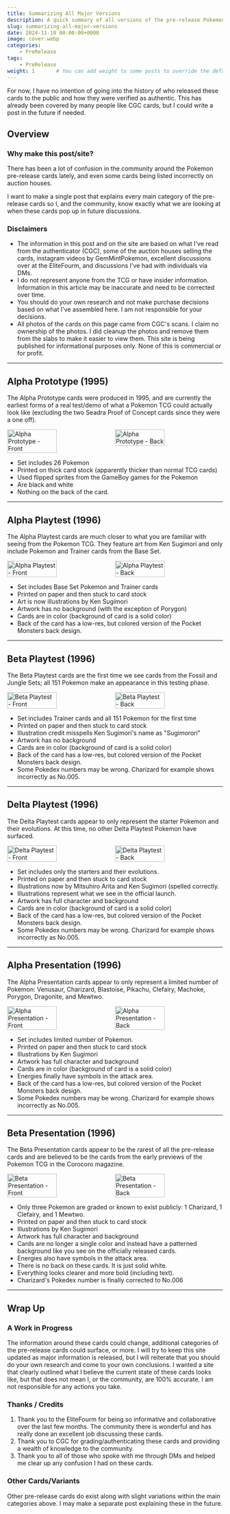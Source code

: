 ```yaml
---
title: Summarizing All Major Versions
description: A quick summary of all versions of the pre-release Pokemon TCG cards from the Prototypes up to the Presentation cards.
slug: summarizing-all-major-versions
date: 2024-11-10 00:00:00+0000
image: cover.webp
categories:
    - PreRelease
tags:
    - PreRelease
weight: 1       # You can add weight to some posts to override the default sorting (date descending)
---
```


For now, I have no intention of going into the history of who released these cards to the public and how they were verified as authentic. This has already been covered by many people like CGC cards, but I could write a post in the future if needed.

## Overview
### Why make this post/site?
There has been a lot of confusion in the community around the Pokemon pre-release cards lately, and even some cards being listed incorrectly on auction houses.

I want to make a single post that explains every main category of the pre-release cards so I, and the community, know exactly what we are looking at when these cards pop up in future discussions.

### Disclaimers
- The information in this post and on the site are based on what I've read from the authenticator (CGC), some of the auction houses selling the cards, instagram videos by GemMintPokemon, excellent discussions over at the EliteFourm, and discussions I've had with individuals via DMs.
- I do not represent anyone from the TCG or have insider information. Information in this article may be inaccurate and need to be corrected over time.
- You should do your own research and not make purchase decisions based on what I've assembled here. I am not responsible for your decisions.
- All photos of the cards on this page came from CGC's scans. I claim no ownership of the photos. I did cleanup the photos and remove them from the slabs to make it easier to view them. This site is being published for informational purposes only. None of this is commercial or for profit.

---

## Alpha Prototype (1995)
The Alpha Prototype cards were produced in 1995, and are currently the earliest forms of a real test/demo of what a Pokemon TCG could actually look like (excluding the two Seadra Proof of Concept cards since they were a one off).  

<div style="display: flex; gap: 10px;">
    <img src="images/AlphaPrototype.webp" alt="Alpha Prototype - Front" style="width: 48%;">
    <img src="images/AlphaPrototype_R.webp" alt="Alpha Prototype - Back" style="width: 48%;">
</div>

 - Set includes 26 Pokemon
 - Printed on thick card stock (apparently thicker than normal TCG cards)
 - Used flipped sprites from the GameBoy games for the Pokemon
 - Are black and white
 - Nothing on the back of the card.



---

## Alpha Playtest (1996)
The Alpha Playtest cards are much closer to what you are familiar with seeing from the Pokemon TCG. They feature art from Ken Sugimori and only include Pokemon and Trainer cards from the Base Set.

<div style="display: flex; gap: 10px;">
    <img src="images/AlphaPlaytest.webp" alt="Alpha Playtest - Front" style="width: 48%;">
    <img src="images/AlphaPlaytest_R.webp" alt="Alpha Playtest - Back" style="width: 48%;">
</div>

 - Set includes Base Set Pokemon and Trainer cards
 - Printed on paper and then stuck to card stock
 - Art is now illustrations by Ken Sugimori
 - Artwork has no background (with the exception of Porygon)
 - Cards are in color (background of card is a solid color)
 - Back of the card has a low-res, but colored version of the Pocket Monsters back design.

---

## Beta Playtest (1996)
The Beta Playtest cards are the first time we see cards from the Fossil and Jungle Sets; all 151 Pokemon make an appearance in this testing phase. 

<div style="display: flex; gap: 10px;">
    <img src="images/BetaPlaytest.webp" alt="Beta Playtest - Front" style="width: 48%;">
    <img src="images/BetaPlaytest_R.webp" alt="Beta Playtest - Back" style="width: 48%;">
</div>

 - Set includes Trainer cards and all 151 Pokemon for the first time
 - Printed on paper and then stuck to card stock
 - Illustration credit misspells Ken Sugimori's name as "Sugimorori"
 - Artwork has no background
 - Cards are in color (background of card is a solid color)
 - Back of the card has a low-res, but colored version of the Pocket Monsters back design.
 - Some Pokedex numbers may be wrong. Charizard for example shows incorrectly as No.005.

---

## Delta Playtest (1996)
The Delta Playtest cards appear to only represent the starter Pokemon and their evolutions. At this time, no other Delta Playtest Pokemon have surfaced. 

<div style="display: flex; gap: 10px;">
    <img src="images/DeltaPlaytest.webp" alt="Delta Playtest - Front" style="width: 48%;">
    <img src="images/DeltaPlaytest_R.webp" alt="Delta Playtest - Back" style="width: 48%;">
</div>

 - Set includes only the starters and their evolutions.
 - Printed on paper and then stuck to card stock
 - Illustrations now by Mitsuhiro Arita and Ken Sugimori (spelled correctly.
 - Illustrations represent what we see in the official launch.
 - Artwork has full character and background
 - Cards are in color (background of card is a solid color)
 - Back of the card has a low-res, but colored version of the Pocket Monsters back design.
 - Some Pokedex numbers may be wrong. Charizard for example shows incorrectly as No.005.

---

## Alpha Presentation (1996)
The Alpha Presentation cards appear to only represent a limited number of Pokemon: Venusaur, Charizard, Blastoise, Pikachu, Clefairy, Machoke, Porygon, Dragonite, and Mewtwo.

<div style="display: flex; gap: 10px;">
    <img src="images/AlphaPresentation.webp" alt="Alpha Presentation - Front" style="width: 48%;">
    <img src="images/AlphaPresentation_R.webp" alt="Alpha Presentation - Back" style="width: 48%;">
</div>

 - Set includes limited number of Pokemon.
 - Printed on paper and then stuck to card stock
 - Illustrations by Ken Sugimori
 - Artwork has full character and background
 - Cards are in color (background of card is a solid color)
 - Energies finally have symbols in the attack area.
 - Back of the card has a low-res, but colored version of the Pocket Monsters back design.
 - Some Pokedex numbers may be wrong. Charizard for example shows incorrectly as No.005.

---

## Beta Presentation (1996)
The Beta Presentation cards appear to be the rarest of all the pre-release cards and are believed to be the cards from the early previews of the Pokemon TCG in the Corocoro magazine.

<div style="display: flex; gap: 10px;">
    <img src="images/BetaPresentation.webp" alt="Beta Presentation - Front" style="width: 48%;">
    <img src="images/BetaPresentation_R.webp" alt="Beta Presentation - Back" style="width: 48%;">
</div>

 - Only three Pokemon are graded or known to exist publicly: 1 Charizard, 1 Clefairy, and 1 Mewtwo.
 - Printed on paper and then stuck to card stock
 - Illustrations by Ken Sugimori
 - Artwork has full character and background
 - Cards are no longer a single color and instead have a patterned background like you see on the officially released cards.
 - Energies also have symbols in the attack area.
 - There is no back on these cards. It is just solid white.
 - Everything looks clearer and more bold (including text).
 - Charizard's Pokedex number is finally corrected to No.006

---
## Wrap Up
### A Work in Progress
The information around these cards could change, additional categories of the pre-release cards could surface, or more. I will try to keep this site updated as major information is released, but I will reiterate that you should do your own research and come to your own conclusions. I wanted a site that clearly outlined what I believe the current state of these cards looks like, but that does not mean I, or the community, are 100% accurate. I am not responsible for any actions you take.
### Thanks / Credits
1. Thank you to the EliteFourm for being so informative and collaborative over the last few months. The community there is wonderful and has really done an excellent job discussing these cards.  
2. Thank you to CGC for grading/authenticating these cards and providing a wealth of knowledge to the community.  
3. Thank you to all of those who spoke with me through DMs and helped me clear up any confusion I had on these cards.
### Other Cards/Variants
Other pre-release cards do exist along with slight variations within the main categories above. I may make a separate post explaining these in the future.